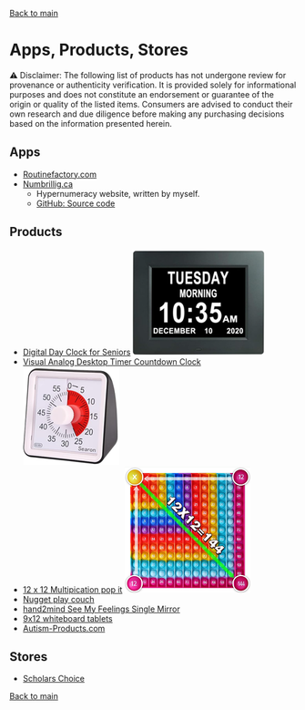 [Back to main](README.md)

# Apps, Products, Stores

:warning: Disclaimer: The following list of products has not undergone review for provenance or authenticity verification. It is provided solely for informational purposes and does not constitute an endorsement or guarantee of the origin or quality of the listed items. Consumers are advised to conduct their own research and due diligence before making any purchasing decisions based on the information presented herein.

## Apps

* [Routinefactory.com](https://routinefactory.com)
* [Numbrillig.ca](https://numbrillig.ca/)
  * Hypernumeracy website, written by myself.
  * [GitHub: Source code](https://github.com/hadmacker/numbrella)

## Products

* [Digital Day Clock for Seniors](https://www.amazon.ca/dp/B08N6DLQKJ) ![Digital Day Clock for Seniors](Images/thumbdayclock.png)
* [Visual Analog Desktop Timer Countdown Clock](https://www.amazon.ca/Desktop-Countdown-Optional-Classroom-Meeting/dp/B07SKNH7Q6) ![Visual Analog Timer](Images/thumbtimer.png)
* [12 x 12 Multipication pop it](https://www.amazon.ca/Multipication-Kingmall-Right-Angled-169bubbles-Multiplication/dp/B09K3TX235) ![12 x 12 multiplication pop it](Images/thumb1212popit.png)
* [Nugget play couch](https://nuggetcomfort.com/products/the-nugget-koala)
* [hand2mind See My Feelings Single Mirror](https://www.target.com/p/hand2mind-see-my-feelings-single-mirror/-/A-86391717)
* [9x12 whiteboard tablets](https://www.scholarschoice.ca/colorations-single-9-x-12-whiteboard.html)
* [Autism-Products.com](https://www.autism-products.com/)

## Stores

* [Scholars Choice](https://www.scholarschoice.ca/sensory-stimulation.html)

[Back to main](README.md)